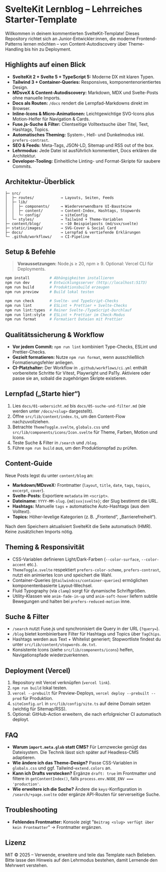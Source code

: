 <!--
  @file README.md
  @description Ausführliche Projektbeschreibung für den SvelteKit Lernblog.
  Struktur: Überblick → Features → Setup → Lernpfad → Guides → FAQ → Lizenz.
-->

# SvelteKit Lernblog – Lehrreiches Starter-Template

Willkommen in deinem kommentierten SvelteKit-Template! Dieses Repository richtet sich an Junior-Entwickler:innen, die moderne Frontend-Patterns lernen möchten – von Content-Autodiscovery über Theme-Handling bis hin zu Deployment.

## Highlights auf einen Blick

- **SvelteKit 2 + Svelte 5 + TypeScript 5:** Moderne DX mit klaren Typen.
- **Tailwind 3 + Container-Queries:** Responsives, komponentenorientiertes Design.
- **MDsveX & Content-Autodiscovery:** Markdown, MDX und Svelte-Posts ohne manuelle Imports.
- **Docs als Routen:** `/docs` rendert die Lernpfad-Markdowns direkt im Browser.
- **Inline-Icons & Micro-Animationen:** Leichtgewichtige SVG-Icons plus Motion-Helfer für Navigation & Cards.
- **Fuse.js-Suche & Filter:** Clientseitige Volltextsuche über Titel, Text, Hashtags, Topics.
- **Automatisches Theming:** System-, Hell- und Dunkelmodus inkl. `prefers-contrast`.
- **SEO & Feeds:** Meta-Tags, JSON-LD, Sitemap und RSS out of the box.
- **Lehrmodus:** Jede Datei ist ausführlich kommentiert, Docs erklären die Architektur.
- **Developer-Tooling:** Einheitliche Linting- und Format-Skripte für saubere Commits.

## Architektur-Überblick

```
├─ src/
│  ├─ routes/            → Layouts, Seiten, Feeds
│  ├─ lib/
│  │  ├─ components/     → Wiederverwendbare UI-Bausteine
│  │  ├─ content/        → Content-Index, Hashtags, Stopwords
│  │  └─ config/         → siteConfig
│  └─ styles/            → Tailwind + Theme-Variablen
├─ content/blog/         → ~10 Beispielposts (md/svx/svelte)
├─ static/images/        → SVG-Cover & Social Card
├─ docs/                 → Lernpfad & vertiefende Erklärungen
└─ .github/workflows/    → CI-Pipeline
```

## Setup & Befehle

> **Voraussetzungen:** Node.js ≥ 20, npm ≥ 9. Optional: Vercel CLI für Deployments.

```bash
npm install         # Abhängigkeiten installieren
npm run dev         # Entwicklungsserver (http://localhost:5173)
npm run build       # Produktionsbuild erzeugen
npm run preview     # Build lokal testen

npm run check       # Svelte- und TypeScript-Checks
npm run lint        # ESLint + Prettier + Svelte-Checks
npm run lint:types  # Reiner Svelte-/TypeScript-Durchlauf
npm run lint:style  # ESLint + Prettier im Check-Modus
npm run format      # Formatiert Dateien mit Prettier
```

## Qualitätssicherung & Workflow

- **Vor jedem Commit:** `npm run lint` kombiniert Type-Checks, ESLint und Prettier-Checks.
- **Gezielt formatieren:** Nutze `npm run format`, wenn ausschließlich Formatierungsfehler anliegen.
- **CI-Platzhalter:** Der Workflow in `.github/workflows/ci.yml` enthält vorbereitete Schritte für Vitest, Playwright und Pa11y. Aktiviere oder passe sie an, sobald die zugehörigen Skripte existieren.

## Lernpfad („Starte hier“)

1. Lies `docs/01-uebersicht.md` bis `docs/05-suche-und-filter.md` (sie werden unter `/docs/<slug>` dargestellt).
2. Öffne `src/lib/content/index.ts`, um den Content-Flow nachzuvollziehen.
3. Betrachte `ThemeToggle.svelte`, `globals.css` und `src/lib/components/icons/Icon.svelte` für Theme, Farben, Motion und Icons.
4. Teste Suche & Filter in `/search` und `/blog`.
5. Führe `npm run build` aus, um den Produktionspfad zu prüfen.

## Content-Guide

Neue Posts legst du unter `content/blog` an:

- **Markdown/MDsveX:** Frontmatter (`layout`, `title`, `date`, `tags`, `topics`, `excerpt`, `cover`).
- **Svelte-Posts:** Exportiere `metadata` im `<script>`.
- **Dateiname:** `YYYY-MM-slug.{md|svx|svelte}`; der Slug bestimmt die URL.
- **Hashtags:** Manuelle `tags` + automatische Auto-Hashtags (aus dem Volltext).
- **Topics:** Höher-levelige Kategorien (z. B. „Frontend“, „Barrierefreiheit“).

Nach dem Speichern aktualisiert SvelteKit die Seite automatisch (HMR). Keine zusätzlichen Imports nötig.

## Theming & Responsivität

- CSS-Variablen definieren Light/Dark-Farben (`--color-surface`, `--color-accent` etc.).
- `ThemeToggle.svelte` respektiert `prefers-color-scheme`, `prefers-contrast`, nutzt ein animiertes Icon und speichert die Wahl.
- Container-Queries (`@tailwindcss/container-queries`) ermöglichen komponentenbasierte Layout-Wechsel.
- Fluid Typography (via `clamp`) sorgt für dynamische Schriftgrößen.
- Utility-Klassen wie `anim-fade-in-up` und `anim-soft-hover` liefern subtile Bewegungen und halten bei `prefers-reduced-motion` inne.

## Suche & Filter

- `/search` nutzt Fuse.js und synchronisiert die Query in der URL (`?query=`).
- `/blog` bietet kombinierbare Filter für Hashtags und Topics über `TagChips`.
- Hashtags werden aus Text + Whitelist generiert; Stopwortliste findest du unter `src/lib/content/stopwords.de.txt`.
- Konsistente Icons (siehe `src/lib/components/icons`) helfen, Navigationspfade wiederzuerkennen.

## Deployment (Vercel)

1. Repository mit Vercel verknüpfen (`vercel link`).
2. `npm run build` lokal testen.
3. `vercel --prebuilt` für Preview-Deploys, `vercel deploy --prebuilt --prod` für Produktion.
4. `siteConfig.url` in `src/lib/config/site.ts` auf deine Domain setzen (wichtig für Sitemap/RSS).
5. Optional: GitHub-Action erweitern, die nach erfolgreicher CI automatisch deployt.

## FAQ

- **Warum `import.meta.glob` statt CMS?** Für Lernzwecke genügt das Dateisystem. Die Technik lässt sich später auf Headless-CMS adaptieren.
- **Wie ändere ich das Theme-Design?** Passe CSS-Variablen in `globals.css` und ggf. Tailwind-`extend.colors` an.
- **Kann ich Drafts verstecken?** Ergänze `draft: true` im Frontmatter und filtere in `getContentIndex()`, falls `process.env.NODE_ENV === 'production'`.
- **Wie erweitere ich die Suche?** Ändere die `keys`-Konfiguration in `/search/+page.svelte` oder ergänze API-Routen für serverseitige Suche.

## Troubleshooting

- **Fehlendes Frontmatter:** Konsole zeigt "`Beitrag <slug> verfügt über kein Frontmatter`" → Frontmatter ergänzen.

## Lizenz

MIT © 2025 – Verwende, erweitere und teile das Template nach Belieben. Bitte lasse den Hinweis auf den Lehrmodus bestehen, damit Lernende den Mehrwert verstehen.
